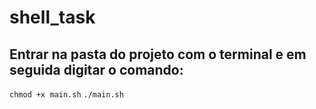 # shell_task

## Entrar na pasta do projeto com o terminal e em seguida digitar o comando:

``chmod +x main.sh``
``./main.sh``